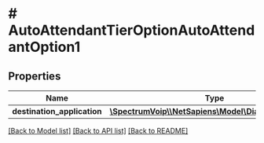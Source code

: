 # # AutoAttendantTierOptionAutoAttendantOption1

## Properties

Name | Type | Description | Notes
------------ | ------------- | ------------- | -------------
**destination_application** | [**\SpectrumVoip\\\\NetSapiens\Model\DialruleApplication**](DialruleApplication.md) |  |

[[Back to Model list]](../../README.md#models) [[Back to API list]](../../README.md#endpoints) [[Back to README]](../../README.md)
